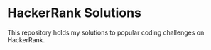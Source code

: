 # HackerRank Solutions

This repository holds my solutions to popular coding challenges on HackerRank.
